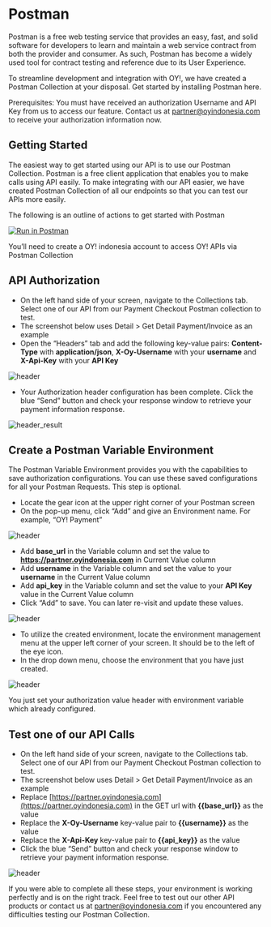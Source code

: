 # Postman

Postman is a free web testing service that provides an easy, fast, and solid software for developers to learn and maintain a web service contract from both the provider and consumer. As such, Postman has become a widely used tool for contract testing and reference due to its User Experience.

To streamline development and integration with OY!, we have created a Postman Collection at your disposal. Get started by installing Postman here.

Prerequisites: You must have received an authorization Username and API Key from us to access our feature. Contact us at partner@oyindonesia.com to receive your authorization information now.

## Getting Started

The easiest way to get started using our API is to use our Postman Collection. Postman is a free client application that enables you to make calls using API easily. To make integrating with our API easier, we have created Postman Collection of all our endpoints so that you can test our APIs more easily.

The following is an outline of actions to get started with Postman

[![Run in Postman](images/button_postman.svg)](https://app.getpostman.com/run-collection/1dd40b2f4a76f6465ae8?action=collection%2Fimport)

You’ll need to create a OY! indonesia account to access OY! APIs via Postman Collection

## API Authorization

* On the left hand side of your screen, navigate to the Collections tab. Select one of our API from our Payment Checkout Postman collection to test. 
* The screenshot below uses Detail > Get Detail Payment/Invoice as an example
* Open the “Headers” tab and add the following key-value pairs: **Content-Type** with **application/json**, **X-Oy-Username** with your **username** and **X-Api-Key** with your **API Key**

![header](images/postman_checkout_header.png)

* Your Authorization header configuration has been complete. Click the blue “Send” button and check your response window to retrieve your payment information response. 

![header_result](images/postman_checkout_header_finish.png)


## Create a Postman Variable Environment

The Postman Variable Environment provides you with the capabilities to save authorization configurations. You can use these saved configurations for all your Postman Requests. This step is optional.

* Locate the gear icon at the upper right corner of your Postman screen
* On the pop-up menu, click “Add” and give an Environment name. For example, “OY! Payment”

![header](images/postman_checkout_add_environtment.png)

* Add **base_url** in the Variable column and set the value to **https://partner.oyindonesia.com** in Current Value column
* Add **username** in the Variable column and set the value to your **username** in the Current Value column
* Add **api_key** in the Variable column and set the value to your **API Key** value in the Current Value column
* Click “Add” to save. You can later re-visit and update these values.

![header](images/postman_checkout_setup_environtment.png)

* To utilize the created environment, locate the environment management menu at the upper left corner of your screen. It should be to the left of the eye icon. 
* In the drop down menu, choose the environment that you have just created. 

![header](images/postman_checkout_choose_environtment.png)

You just set your authorization value header with environment variable which already configured.


## Test one of our API Calls

* On the left hand side of your screen, navigate to the Collections tab. Select one of our API from our Payment Checkout Postman collection to test. 
* The screenshot below uses Detail > Get Detail Payment/Invoice as an example
* Replace [https://partner.oyindonesia.com](https://partner.oyindonesia.com) in the GET url with **{{base_url}}** as the value 
* Replace the **X-Oy-Username** key-value pair to **{{username}}** as the value 
* Replace the **X-Api-Key** key-value pair to **{{api_key}}** as the value
* Click the blue “Send” button and check your response window to retrieve your payment information response.

![header](images/postman_checkout_detail.png)

If you were able to complete all these steps, your environment is working perfectly and is on the right track. Feel free to test out our other API products or contact us at [partner@oyindonesia.com](partner@oyindonesia.com) if you encountered any difficulties testing our Postman Collection. 